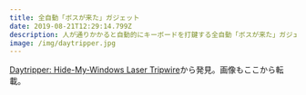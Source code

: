 ```yaml
---
title: 全自動「ボスが来た」ガジェット
date: 2019-08-21T12:29:14.799Z
description: 人が通りかかると自動的にキーボードを打鍵する全自動「ボスが来た」ガジェットを紹介します。
image: /img/daytripper.jpg
---
```

[Daytripper: Hide-My-Windows Laser Tripwire](https://www.tindie.com/products/dekuNukem/daytripper-hide-my-windows-laser-tripwire/)から発見。画像もここから転載。

